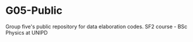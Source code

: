 # G05-Public
Group five's public repository for data elaboration codes. SF2 course - BSc Physics at UNIPD
